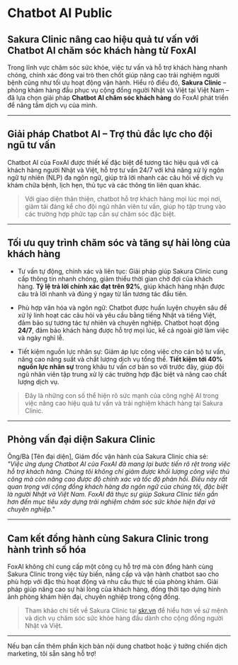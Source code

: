 # Chatbot AI Public
## Sakura Clinic nâng cao hiệu quả tư vấn với Chatbot AI chăm sóc khách hàng từ FoxAI

Trong lĩnh vực chăm sóc sức khỏe, việc tư vấn và hỗ trợ khách hàng nhanh chóng, chính xác đóng vai trò then chốt giúp nâng cao trải nghiệm người bệnh cũng như tối ưu hoạt động vận hành. Hiểu rõ điều đó, **Sakura Clinic** – phòng khám hàng đầu phục vụ cộng đồng người Nhật và Việt tại Việt Nam – đã lựa chọn giải pháp **Chatbot AI chăm sóc khách hàng** do FoxAI phát triển để nâng tầm dịch vụ của mình.

---

## Giải pháp Chatbot AI – Trợ thủ đắc lực cho đội ngũ tư vấn

Chatbot AI của FoxAI được thiết kế đặc biệt để tương tác hiệu quả với cả khách hàng người Nhật và Việt, hỗ trợ tư vấn 24/7 với khả năng xử lý ngôn ngữ tự nhiên (NLP) đa ngôn ngữ, giúp trả lời nhanh các câu hỏi về dịch vụ khám chữa bệnh, lịch hẹn, thủ tục và các thông tin liên quan khác.

> Với giao diện thân thiện, chatbot hỗ trợ khách hàng mọi lúc mọi nơi, giảm tải đáng kể cho đội ngũ nhân viên tư vấn, giúp họ tập trung vào các trường hợp phức tạp cần sự chăm sóc đặc biệt.

---

## Tối ưu quy trình chăm sóc và tăng sự hài lòng của khách hàng
- Tư vấn tự động, chính xác và liên tục: Giải pháp giúp Sakura Clinic cung cấp thông tin nhanh chóng, giảm thiểu thời gian chờ đợi của khách hàng.
**Tỷ lệ trả lời chính xác đạt trên 92%**, giúp khách hàng nhận được câu trả lời nhanh và đúng ý ngay từ lần tương tác đầu tiên.
  
- Phù hợp văn hóa và ngôn ngữ: Chatbot được huấn luyện chuyên sâu để xử lý linh hoạt các câu hỏi và yêu cầu bằng tiếng Nhật và tiếng Việt, đảm bảo sự tương tác tự nhiên và chuyên nghiệp.
Chatbot hoạt động **24/7**, đảm bảo khách hàng được hỗ trợ mọi lúc, kể cả ngoài giờ làm việc và ngày nghỉ lễ.

- Tiết kiệm nguồn lực nhân sự: Giảm áp lực công việc cho cán bộ tư vấn, nâng cao năng suất và chất lượng dịch vụ tổng thể.
**Tiết kiệm tới 40% nguồn lực nhân sự** trong khâu tư vấn cơ bản so với trước đây, giúp đội ngũ nhân viên tập trung xử lý các trường hợp đặc biệt và nâng cao chất lượng dịch vụ.

> Đây là những con số thể hiện rõ sức mạnh của công nghệ AI trong việc nâng cao hiệu quả tư vấn và trải nghiệm khách hàng tại Sakura Clinic.

---

## Phỏng vấn đại diện Sakura Clinic

Ông/Bà [Tên đại diện], Giám đốc vận hành của Sakura Clinic chia sẻ:  
_"Việc ứng dụng Chatbot AI của FoxAI đã mang lại bước tiến rõ rệt trong việc hỗ trợ khách hàng. Chúng tôi không chỉ giảm được khối lượng công việc thủ công mà còn nâng cao được độ chính xác và tốc độ phản hồi. Điều này rất quan trọng với cộng đồng khách hàng đa ngôn ngữ của chúng tôi, đặc biệt là người Nhật và Việt Nam. FoxAI đã thực sự giúp Sakura Clinic tiến gần hơn đến mục tiêu xây dựng trải nghiệm chăm sóc sức khỏe hiện đại và chuyên nghiệp."_  

---

## Cam kết đồng hành cùng Sakura Clinic trong hành trình số hóa

FoxAI không chỉ cung cấp một công cụ hỗ trợ mà còn đồng hành cùng Sakura Clinic trong việc tùy biến, nâng cấp và vận hành chatbot sao cho phù hợp với đặc thù hoạt động và nhu cầu thực tế của phòng khám. Giải pháp giúp nâng cao sự hài lòng của khách hàng, đồng thời tạo dựng hình ảnh phòng khám hiện đại, chuyên nghiệp trong cộng đồng.

> Tham khảo chi tiết về Sakura Clinic tại [skr.vn](https://skr.vn) để hiểu hơn về sứ mệnh và dịch vụ chăm sóc sức khỏe hàng đầu dành cho cộng đồng người Nhật và Việt.

---

Nếu bạn cần thêm phần kịch bản nội dung chatbot hoặc ý tưởng chiến dịch marketing, tôi sẵn sàng hỗ trợ!
